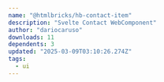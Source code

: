 ```yaml
---
name: "@htmlbricks/hb-contact-item"
description: "Svelte Contact WebComponent"
author: "dariocaruso"
downloads: 11
dependents: 3
updated: "2025-03-09T03:10:26.274Z"
tags: 
  - ui
---
```

